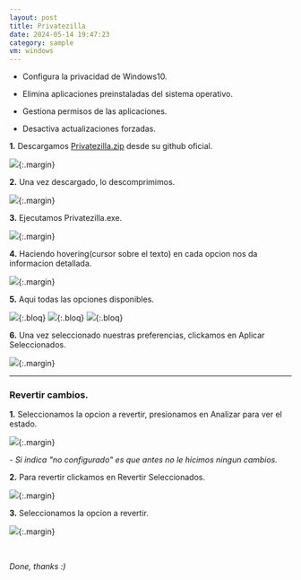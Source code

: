 ```yaml
---
layout: post
title: Privatezilla
date: 2024-05-14 19:47:23
category: sample
vm: windows
---
```


<style>
  .bloq{width:33%;}
  @media (max-width: 576px){.bloq{width:auto;}}
</style>

- Configura la privacidad de Windows10.

- Elimina aplicaciones preinstaladas del sistema operativo.

- Gestiona permisos de las aplicaciones.

- Desactiva actualizaciones forzadas.

**1\.** Descargamos [Privatezilla.zip](https://github.com/builtbybel/privatezilla/releases) desde su github oficial.

![](/notas/public/img/privatezilla/download_zip.png){:.margin}

**2\.** Una vez descargado, lo descomprimimos.

![](/notas/public/img/privatezilla/decompressed.png){:.margin}

**3\.** Ejecutamos Privatezilla.exe.

![](/notas/public/img/privatezilla/privatezilla.png){:.margin}

**4\.** Haciendo hovering(cursor sobre el texto) en cada opcion nos da informacion detallada.

![](/notas/public/img/privatezilla/hovering.png){:.margin}

**5\.** Aqui todas las opciones disponibles.

![](/notas/public/img/privatezilla/option0.png){:.bloq}
![](/notas/public/img/privatezilla/option1.png){:.bloq}
![](/notas/public/img/privatezilla/option2.png){:.bloq}

**6\.** Una vez seleccionado nuestras preferencias, clickamos en Aplicar Seleccionados.

![](/notas/public/img/privatezilla/aplicar.png){:.margin}

---

### Revertir cambios.

**1\.** Seleccionamos la opcion a revertir, presionamos en Analizar para ver el estado.

![](/notas/public/img/privatezilla/analizer.png){:.margin}

_\- Si indica "no configurado" es que antes no le hicimos ningun cambios._

**2\.** Para revertir clickamos en Revertir Seleccionados.

![](/notas/public/img/privatezilla/rever.png){:.margin}

**3\.** Seleccionamos la opcion a revertir.

![](/notas/public/img/privatezilla/aplicar.png){:.margin}

<br>

_Done, thanks :)_